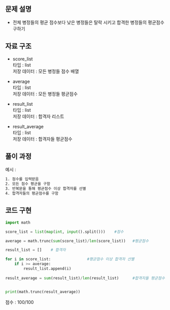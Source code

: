 ## 문제 설명

- 전체 병정들의 평균 점수보다 낮은 병정들은 탈락 시키고 합격한 병정들의 평균점수 구하기<br>


## 자료 구조
- score_list  <br>
타입 : list <br>
저장 데이터 : 모든 병정들 점수 배열

- average  <br>
타입 : list <br>
저장 데이터 : 모든 병정들 평균점수

- result_list  <br>
타입 : list <br>
저장 데이터 : 합격자 리스트

- result_average  <br>
타입 : list <br>
저장 데이터 : 합격자들 평균점수


## 풀이 과정
예시 :
```txt
1. 점수를 입력받음
2. 모든 점수 평균을 구함
3. 반복문을 통해 평균점수 이상 합격자를 선별
4. 합격자들의 평균점수를 구함

```

## 코드 구현
```python
import math

score_list = list(map(int, input().split()))    #점수

average = math.trunc(sum(score_list)/len(score_list))   #평균점수

result_list = []    # 합격자

for i in score_list:                #평균점수 이상 합격자 선별
    if i >= average:    
        result_list.append(i)
    
result_average = sum(result_list)/len(result_list)      #합격자들 평균점수


print(math.trunc(result_average))
```


점수 : 100/100 <br>
